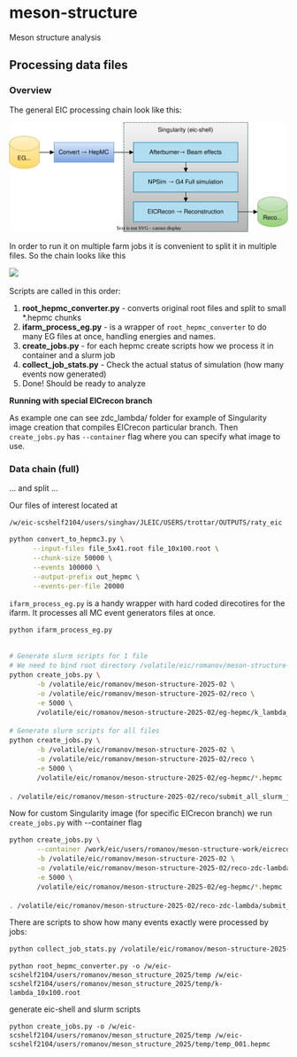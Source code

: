 # meson-structure
Meson structure analysis


## Processing data files

### Overview

The general EIC processing chain look like this: 

<img src="chain.svg" >

In order to run it on multiple farm jobs it is convenient to 
split it in multiple files. So the chain looks like this

<img src="ifarm-processing.svg" >

Scripts are called in this order: 

1. **root_hepmc_converter.py** - converts original root files and split to small *.hepmc chunks
2. **ifarm_process_eg.py** - is a wrapper of `root_hepmc_converter` to do many EG files at once, handling energies and names. 
2. **create_jobs.py** - for each hepmc create scripts how we process it in container and a slurm job
3. **collect_job_stats.py** - Check the actual status of simulation (how many events now generated)
4. Done! Should be ready to analyze

**Running with special EICrecon branch**

As example one can see zdc_lambda/ folder for 
example of Singularity image creation that compiles
EICrecon particular branch. Then `create_jobs.py` has
`--container` flag where you can specify what image to use.  

### Data chain (full)
... and split ...

Our files of interest located at

```
/w/eic-scshelf2104/users/singhav/JLEIC/USERS/trottar/OUTPUTS/raty_eic
```

```bash
python convert_to_hepmc3.py \
      --input-files file_5x41.root file_10x100.root \
      --chunk-size 50000 \
      --events 100000 \
      --output-prefix out_hepmc \
      --events-per-file 20000
```

`ifarm_process_eg.py` is a handy wrapper with hard
coded direcotires for the ifarm. It processes
all MC event generators files at once. 

```bash
python ifarm_process_eg.py
```

```bash

# Generate slurm scripts for 1 file
# We need to bind root directory /volatile/eic/romanov/meson-structure-2025-02
python create_jobs.py \
       -b /volatile/eic/romanov/meson-structure-2025-02 \
       -o /volatile/eic/romanov/meson-structure-2025-02/reco \
       -e 5000 \
       /volatile/eic/romanov/meson-structure-2025-02/eg-hepmc/k_lambda_10x100_5000evt_001.hepmc

# Generate slurm scripts for all files
python create_jobs.py \
       -b /volatile/eic/romanov/meson-structure-2025-02 \
       -o /volatile/eic/romanov/meson-structure-2025-02/reco \
       -e 5000 \
       /volatile/eic/romanov/meson-structure-2025-02/eg-hepmc/*.hepmc

. /volatile/eic/romanov/meson-structure-2025-02/reco/submit_all_slurm_jobs.sh
```

Now for custom Singularity image (for specific EICrecon branch) we
run `create_jobs.py` with --container flag

```bash
python create_jobs.py \
       --container /work/eic/users/romanov/meson-structure-work/eicrecon_lambda_zdc.sif \
       -b /volatile/eic/romanov/meson-structure-2025-02 \
       -o /volatile/eic/romanov/meson-structure-2025-02/reco-zdc-lambda \
       -e 5000 \
       /volatile/eic/romanov/meson-structure-2025-02/eg-hepmc/*.hepmc

. /volatile/eic/romanov/meson-structure-2025-02/reco-zdc-lambda/submit_all_slurm_jobs.sh
```

There are scripts to show how many events exactly were processed by jobs: 

```bash 
python collect_job_stats.py /volatile/eic/romanov/meson-structure-2025-02/reco-zdc-lambda
```

```
python root_hepmc_converter.py -o /w/eic-scshelf2104/users/romanov/meson_structure_2025/temp /w/eic-scshelf2104/users/romanov/meson_structure_2025/temp/k-lambda_10x100.root
```

generate eic-shell and slurm scripts
```
python create_jobs.py -o /w/eic-scshelf2104/users/romanov/meson_structure_2025/temp /w/eic-scshelf2104/users/romanov/meson_structure_2025/temp/temp_001.hepmc
```